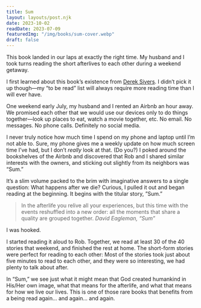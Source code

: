 ```yaml
---
title: Sum
layout: layouts/post.njk
date: 2023-10-02
readDate: 2023-07-09
featuredImg: "/img/books/sum-cover.webp"
draft: false
---
```


This book landed in our laps at exactly the right time. My husband and I took turns reading the short afterlives to each other during a weekend getaway.
<!-- excerpt -->

<section class="two-column">

I first learned about this book’s existence from [Derek Sivers](https://sive.rs/book/Sum). I didn’t pick it up though—my “to be read” list will always require more reading time than I will ever have.

One weekend early July, my husband and I rented an Airbnb an hour away. We promised each other that we would use our devices only to do things together—look up places to eat, watch a movie together, etc. No email. No messages. No phone calls. Definitely no social media.

I never truly notice how much time I spend on my phone and laptop until I’m not able to. Sure, my phone gives me a weekly update on how much screen time I’ve had, but I don’t *really* look at that. (Do you?) I poked around the bookshelves of the Airbnb and discovered that Rob and I shared similar interests with the owners, and sticking out slightly from its neighbors was “Sum.”

It’s a slim volume packed to the brim with imaginative answers to a single question: What happens after we die? Curious, I pulled it out and began reading at the beginning. It begins with the titular story, ”Sum.”

> In the afterlife you relive all your experiences, but this time with the events reshuffled into a new order: all the moments that share a quality are grouped together.
<cite>David Eagleman, “Sum”</cite>

I was hooked. 

I started reading it aloud to Rob. Together, we read at least 30 of the 40 stories that weekend, and finished the rest at home. The short-form stories were perfect for reading to each other: Most of the stories took just about five minutes to read to each other, and they were so interesting, we had plenty to talk about after.

In “Sum,” we see just what it might mean that God created humankind in His/Her own image, what that means for the afterlife, and what that means for how we live our lives. This is one of those rare books that benefits from a being read again... and again... and again.

</section>